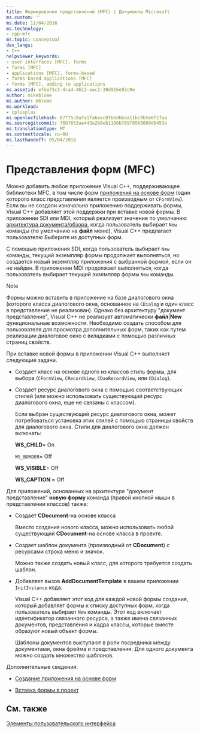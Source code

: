 ```yaml
---
title: Формирования представлений (MFC) | Документы Microsoft
ms.custom: ''
ms.date: 11/04/2016
ms.technology:
- cpp-mfc
ms.topic: conceptual
dev_langs:
- C++
helpviewer_keywords:
- user interfaces [MFC], forms
- forms [MFC]
- applications [MFC], forms-based
- forms-based applications [MFC]
- forms [MFC], adding to applications
ms.assetid: efbe73c1-4ca4-4613-aac2-30d916e92c0e
author: mikeblome
ms.author: mblome
ms.workload:
- cplusplus
ms.openlocfilehash: 87775c8afa1fa6eec8fbbdbbaa11bc9b5e6f1faa
ms.sourcegitcommit: 76b7653ae443a2b8eb1186b789f8503609d6453e
ms.translationtype: MT
ms.contentlocale: ru-RU
ms.lasthandoff: 05/04/2018
---
```

# <a name="form-views-mfc"></a>Представления форм (MFC)
Можно добавить любое приложение Visual C++, поддерживающее библиотеки MFC, в том числе форм [приложения на основе форм](../mfc/reference/creating-a-forms-based-mfc-application.md) (один которого класс представления является производным от `CFormView`). Если вы не создали изначально приложению поддерживать формы, Visual C++ добавляет этой поддержки при вставке новой формы. В приложении SDI или MDI, который реализует значение по умолчанию [архитектура документа/обзора](../mfc/document-view-architecture.md), когда пользователь выбирает `New` команды (по умолчанию на **файл** меню), Visual C++ предлагает пользователю Выберите из доступных форм.  
  
 С помощью приложения SDI, когда пользователь выбирает `New` команды, текущий экземпляр формы продолжает выполняться, но создается новый экземпляр приложения с выбранной формой, если он не найден. В приложении MDI продолжает выполняться, когда пользователь выбирает текущий экземпляр формы `New` команды.  
  
> [!NOTE]
>  Формы можно вставить в приложение на базе диалогового окна (которого класса диалогового окна, основанное на `CDialog` и один класс в представление не реализован). Однако без архитектуру "документ представление", Visual C++ не реализует автоматически **файл**&#124;**New** функциональные возможности. Необходимо создать способом для пользователя для просмотра дополнительных форм, таких как путем реализации диалоговое окно с вкладками с помощью различных страниц свойств.  
  
 При вставке новой формы в приложении Visual C++ выполняет следующие задачи.  
  
-   Создает класс на основе одного из классов стиль формы, для выбора (`CFormView`, `CRecordView`, `CDaoRecordView`, или `CDialog`).  
  
-   Создает ресурс диалогового окна с помощью соответствующих стилей (или можно использовать существующий ресурс диалогового окна, еще не связаны с классом).  
  
     Если выбран существующий ресурс диалогового окна, может потребоваться установка этих стилей с помощью страницы свойств для диалогового окна. Стили для диалогового окна должен включать:  
  
     **WS_CHILD**= On  
  
     `WS_BORDER`= Off  
  
     **WS_VISIBLE**= Off  
  
     **WS_CAPTION =** Off  
  
 Для приложений, основанных на архитектуре "документ представление" **новую форму** команда (правой кнопкой мыши в представлении классов) также:  
  
-   Создает **CDocument**-на основе класса  
  
     Вместо создания нового класса, можно использовать любой существующий **CDocument**-на основе класса в проекте.  
  
-   Создает шаблон документа (производный от **CDocument**) с ресурсами строка меню и значок.  
  
     Можно также создать новый класс, для которого требуется создать шаблон.  
  
-   Добавляет вызов **AddDocumentTemplate** в вашем приложении `InitInstance` кода.  
  
     Visual C++ добавляет этот код для каждой новой формы создания, который добавляет формы к списку доступных форм, когда пользователь выбирает `New` команды. Этот код включает идентификатор связанного ресурса, а также имена связанных документов, представления и кадра классы, которые вместе образуют новый объект формы.  
  
     Шаблоны документов выступают в роли посредника между документами, окна фрейма и представления. Для одного документа можно создать множество шаблонов.  
  
 Дополнительные сведения:  
  
-   [Создание приложения на основе форм](../mfc/reference/creating-a-forms-based-mfc-application.md)  
  
-   [Вставка формы в проект](../mfc/inserting-a-form-into-a-project.md)  
  
## <a name="see-also"></a>См. также  
 [Элементы пользовательского интерфейса](../mfc/user-interface-elements-mfc.md)
